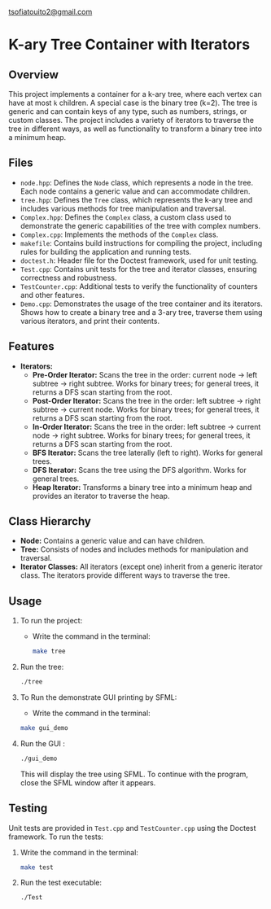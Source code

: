 tsofiatouito2@gmail.com
# K-ary Tree Container with Iterators

## Overview
This project implements a container for a k-ary tree, where each vertex can have at most `k` children. A special case is the binary tree (k=2). The tree is generic and can contain keys of any type, such as numbers, strings, or custom classes. The project includes a variety of iterators to traverse the tree in different ways, as well as functionality to transform a binary tree into a minimum heap.

## Files
- `node.hpp`: Defines the `Node` class, which represents a node in the tree. Each node contains a generic value and can accommodate children.
- `tree.hpp`: Defines the `Tree` class, which represents the k-ary tree and includes various methods for tree manipulation and traversal.
- `Complex.hpp`: Defines the `Complex` class, a custom class used to demonstrate the generic capabilities of the tree with complex numbers.
- `Complex.cpp`: Implements the methods of the `Complex` class.
- `makefile`: Contains build instructions for compiling the project, including rules for building the application and running tests.
- `doctest.h`: Header file for the Doctest framework, used for unit testing.
- `Test.cpp`: Contains unit tests for the tree and iterator classes, ensuring correctness and robustness.
- `TestCounter.cpp`: Additional tests to verify the functionality of counters and other features.
- `Demo.cpp`: Demonstrates the usage of the tree container and its iterators. Shows how to create a binary tree and a 3-ary tree, traverse them using various iterators, and print their contents.

## Features
- **Iterators:**
  - **Pre-Order Iterator:** Scans the tree in the order: current node -> left subtree -> right subtree. Works for binary trees; for general trees, it returns a DFS scan starting from the root.
  - **Post-Order Iterator:** Scans the tree in the order: left subtree -> right subtree -> current node. Works for binary trees; for general trees, it returns a DFS scan starting from the root.
  - **In-Order Iterator:** Scans the tree in the order: left subtree -> current node -> right subtree. Works for binary trees; for general trees, it returns a DFS scan starting from the root.
  - **BFS Iterator:** Scans the tree laterally (left to right). Works for general trees.
  - **DFS Iterator:** Scans the tree using the DFS algorithm. Works for general trees.
  - **Heap Iterator:** Transforms a binary tree into a minimum heap and provides an iterator to traverse the heap.

## Class Hierarchy
- **Node:** Contains a generic value and can have children.
- **Tree:** Consists of nodes and includes methods for manipulation and traversal.
- **Iterator Classes:** All iterators (except one) inherit from a generic iterator class. The iterators provide different ways to traverse the tree.

## Usage

1. To run the project:
   - Write the command in the terminal:
     ```bash
     make tree
     ```

2. Run the tree:
   ```bash
   ./tree
   ```

   
3. To Run the demonstrate GUI printing by SFML:
   - Write the command in the terminal:
   ```bash
   make gui_demo
   ```

5. Run the GUI :
   ```bash
   ./gui_demo
   ```
   This will display the tree using SFML. To continue with the program, close the SFML window after it appears.

## Testing
Unit tests are provided in `Test.cpp` and `TestCounter.cpp` using the Doctest framework. To run the tests:

1. Write the command in the terminal:
   ```bash
   make test
   ```

2. Run the test executable:
   ```bash
   ./Test
   ```
